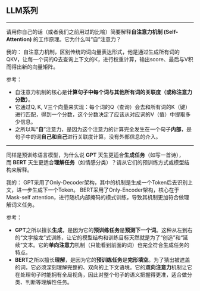 
## LLM系列
---

请用你自己的话（或者我们之前用过的比喻）简要解释**自注意力机制 (Self-Attention)** 的工作原理。它为什么叫“自”注意力？

我的：
自注意力机制，区别传统的词向量表达形式，他是通过生成所有词的QKV，让每一个词的Q去查询上下文的K，进行权重计算，输出score、最后与V积而得出新的向量矩阵。

参考：
- 自注意力机制的核心是**计算句子中每个词与其他所有词的关联度（或称注意力分数）**。
- 它通过Q, K, V三个向量来实现：每个词的Q（查询）会去和所有词的K（键）进行匹配，得到一个分数，这个分数决定了应该从对应词的V（值）中提取多少信息。
- 之所以叫“**自**”注意力，是因为这个注意力的计算完全发生在一个句子**内部**，是句子中的词**自己和自己**进行关联度计算，没有外部信息的介入。
---

同样是预训练语言模型，为什么说 **GPT** 天生更适合**生成任务**（如写一首诗），而 **BERT** 天生更适合**理解任务**（如情感分类）？请从它们的预训练方式或模型结构来解释。

我的：
GPT采用了Only-Decoder架构，其中的机制是生成一个Token后去识别上文，进一步生成下一个Token。
BERT采用了Only-Encoder架构，核心在于Mask-self attention，进行随机内部掩码的模式训练，导致其机制更加符合做理解词义任务。

参考：
- **GPT**之所以擅长**生成**，是因为它的**预训练任务**是**预测下一个词**。这种从左到右的“文字接龙”式训练，让它的模型结构和训练目标天然就是为了“创造”和“延续”文本。它的**单向注意力**机制（只能看到前面的词）也完全符合生成任务的特点。
- **BERT**之所以擅长**理解**，是因为它的**预训练任务**是**完形填空**。为了猜出被遮盖的词，它必须深刻理解完整的、双向的上下文语境。它的**双向注意力**机制让它在处理句子时能拥有全局视角，因此对整个句子的语义把握得更准，适合做分类、判断等理解性任务。